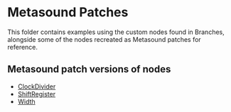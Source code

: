 # Metasound Patches

This folder contains examples using the custom nodes found in Branches, alongside some of the nodes recreated as Metasound patches for reference.


## Metasound patch versions of nodes
- [ClockDivider](./MS_ClockDivider.uasset)
- [ShiftRegister](./MS_ShiftRegister.uasset)
- [Width](./MS_Width.uasset)